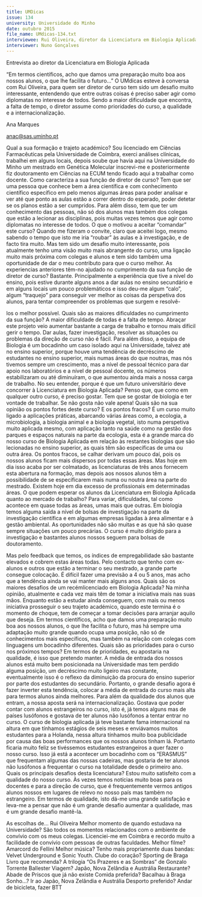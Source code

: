 ```yaml
---
title: UMDicas
issue: 134
university: Universidade do Minho
date: outubro 2015
file_name: UMdicas-134.txt
interviewee: Rui Oliveira, diretor da Licenciatura em Biologia Aplicada
interviewer: Nuno Gonçalves
---
```


Entrevista ao diretor da Licenciatura em Biologia Aplicada

“Em termos científicos, acho que damos uma preparação muito boa aos nossos alunos,
o que lhe facilita o futuro…”
O UMdicas esteve à conversa com 
Rui Oliveira, para
quem ser diretor de curso tem sido um desafio muito
interessante, entendendo que entre outras coisas é
preciso saber agir como diplomatas no interesse de
todos. Sendo a maior dificuldade que encontra, a
falta de tempo, o diretor assume como prioridades
do curso, a qualidade e a internacionalização.

Ana Marques

anac@sas.uminho.pt

Qual a sua formação e trajeto académico?
Sou licenciado em Ciências Farmacêuticas pela
Universidade de Coimbra, exerci análises clínicas,
trabalhei em alguns locais, depois soube que havia
aqui na Universidade do Minho um mestrado em
Genética Molecular inscrevi-me e posteriormente fiz
doutoramento em Ciências na ECUM tendo ficado
aqui a trabalhar como docente.
Como caracteriza a sua função de diretor de
curso?
Tem que ser uma pessoa que conhece bem a área
científica e com conhecimento científico específico
em pelo menos algumas áreas para poder analisar
e ver até que ponto as aulas estão a correr dentro
do esperado, poder detetar se os planos estão a
ser cumpridos. Para além disso, tem que ter um
conhecimento das pessoas, não só dos alunos
mas também dos colegas que estão a lecionar as
disciplinas, pois muitas vezes temos que agir como
diplomatas no interesse de todos.
O que o motivou a aceitar “comandar” este
curso?
Quando me fizeram o convite, claro que aceitei
logo, mesmo sabendo o tempo que isto me iria
“roubar” às aulas e à investigação, e de facto tira
muito. Mas tem sido um desafio muito interessante,
pois atualmente tenho uma visão muito mais
abrangente do curso, uma ligação muito mais
próxima com colegas e alunos e tem sido também
uma oportunidade de dar o meu contributo para
que o curso melhor.
As experiencias anteriores têm-no ajudado
no cumprimento da sua função de diretor de
curso?
Bastante. Principalmente a experiência que tive a
nível do ensino, pois estive durante alguns anos a
dar aulas no ensino secundário e em alguns locais
um pouco problemáticos e isso deu-me algum
“calo”, algum “traquejo” para conseguir ver melhor
as coisas da perspetiva dos alunos, para tentar
compreender os problemas que surgem e resolvê-

los o melhor possível.
Quais são as maiores dificuldades no
cumprimento da sua função?
A maior dificuldade de todas é a falta de tempo.
Abraçar este projeto veio aumentar bastante a
carga de trabalho e tornou mais difícil gerir o tempo.
Dar aulas, fazer investigação, resolver as situações
ou problemas da direção de curso não é fácil. Para
além disso, a equipa de Biologia é um bocadinho
um caso isolado aqui na Universidade, talvez até no
ensino superior, porque houve uma tendência de
decréscimo de estudantes no ensino superior, mais
numas áreas do que noutras, mas nós tivemos
sempre um crescimento, mas a nível de pessoal
técnico para dar apoio nos laboratórios e a nível de
pessoal docente, os números estabilizaram ou até
diminuíram, o que aumentou ainda mais a nossa
carga de trabalho.
No seu entender, porque é que um futuro
universitário deve concorrer à Licenciatura
em Biologia Aplicada?
Penso que, que como em qualquer outro curso, é
preciso gostar. Tem que se gostar de biologia e ter
vontade de trabalhar. Se não gosta não vale apena!
Quais são na sua opinião os pontos fortes
deste curso? E os pontos fracos?
É um curso muito ligado a aplicações práticas,
abarcando várias áreas como, a ecologia, a
microbiologia, a biologia animal e a biologia vegetal,
isto numa perspetiva muito aplicada mesmo, com
aplicação tanto na saúde como na gestão dos
parques e espaços naturais na parte da ecologia,
esta é a grande marca do nosso curso de Biologia
Aplicada em relação às restantes biologias que são
lecionadas no ensino superior, as quais têm são
específicas de uma ou outra área.
Os pontos fracos, se calhar derivam um pouco daí,
pois os nossos alunos ficam mais dispersos por
todas essas áreas. Mas hoje em dia isso acaba
por ser colmatado, as licenciaturas de três anos
fornecem esta abertura na formação, mas depois
aos nossos alunos têm a possibilidade de se
especificarem mais numa ou noutra área na parte
do mestrado.
Existem hoje em dia excesso de profissionais
em determinadas áreas. O que podem
esperar os alunos da Licenciatura em
Biologia Aplicada quanto ao mercado de
trabalho?
Para variar, dificuldades, tal como acontece em
quase todas as áreas,
umas mais que outras.
Em biologia temos alguma
saída a nível de bolsas de
investigação na parte da
investigação científica e em
algumas empresas ligadas
à área alimentar e à gestão
ambiental. As oportunidades
não são muitas e as que há
são quase sempre situações
um pouco precárias. O
curso é muito dirigido para
a investigação e bastantes
alunos nossos seguem para
bolsas de doutoramento.

Mas pelo feedback que temos, os índices de
empregabilidade são bastante elevados e cobrem
estas áreas todas. Pelo contacto que tenho com
ex-alunos e outros que estão a terminar o seu
mestrado, a grande parte consegue colocação. É
difícil fazer uma previsão a 4 ou 5 anos, mas acho
que a tendência ainda se vai manter mais alguns
anos.
Quais são os maiores desafios de um recémlicenciado em Biologia Aplicada?
Na minha opinião, atualmente e cada vez mais
têm de tomar a iniciativa mais nas suas mãos.
Enquanto estão a estudar ainda conseguem, com
mais ou menos iniciativa prosseguir o seu trajeto
académico, quando este termina é o momento de
choque, tem de começar a tomar decisões para
arranjar aquilo que deseja. Em termos científicos,
acho que damos uma preparação muito boa aos
nossos alunos, o que lhe facilita o futuro, mas
há sempre uma adaptação muito grande quando
ocupa uma posição, não só de conhecimentos mais
específicos, mas também na relação com colegas
com linguagens um bocadinho diferentes.
Quais são as prioridades para o curso nos
próximos tempos?
Em termos de prioridades, eu apostaria na
qualidade, é isso que pretendo manter. A média
de entrada dos nossos alunos está muito bem
posicionada na Universidade mas tem perdido
alguma posição, um decréscimo muito ligeiro
mas constante, eventualmente isso é o reflexo da
diminuição da procura do ensino superior por parte
dos estudantes do secundário. Portanto, o grande
desafio agora é fazer inverter esta tendência,
colocar a média de entrada do curso mais alta para
termos alunos ainda melhores.
Para além da qualidade dos alunos que entram,
a nossa aposta será na internacionalização.
Gostava que poder contar com alunos estrangeiros
no curso, isto é, já temos alguns mas de países
lusófonos e gostava de ter alunos não lusófonos a
tentar entrar no curso. O curso de biologia aplicada
já teve bastante fama internacional na altura em
que tínhamos estágios de seis meses e enviávamos
muitos estudantes para a Holanda, nessa altura
tínhamos muito boa publicidade por causa das
boas performances que os nossos alunos tinham lá.
Portanto ficaria muito feliz se tivéssemos estudantes
estrangeiros a quer fazer o nosso curso. Isso já está
a acontecer um bocadinho com os “ERASMUS”
que frequentam algumas das nossas cadeiras, mas
gostaria de ter alunos não lusófonos a frequentar o
curso na totalidade desde o primeiro ano.
Quais os principais desafios desta
licenciatura?
Estou muito satisfeito com a qualidade do nosso
curso. Às vezes temos notícias muito boas para
os docentes e para a direção de curso, que é
frequentemente vermos antigos alunos nossos em
lugares de relevo no nosso país mas também no
estrangeiro. Em termos de qualidade, isto dá-me
uma grande satisfação e leva-me a pensar que não
é um grande desafio aumentar a qualidade, mas é
um grande desafio mantê-la.

As escolhas de...
Rui Oliveira
Melhor momento de quando estudava na
Universidade?
São todos os momentos relacionados com o ambiente de convívio com os meus colegas. Licenciei-me em Coimbra e recordo muito a facilidade
de convívio com pessoas de outras faculdades.
Melhor filme?
Amarcord do Fellini
Melhor música?
Tenho mais propriamente duas bandas: Velvet
Underground e Sonic Youth.
Clube do coração?
Sporting de Braga
Livro que recomenda?
A trilogia “Os Prazeres e as Sombras” de Gonzalo Torrente Ballester
Viagem?
Japão, Nova Zelândia e Austrália
Restaurante?
Abade de Priscos que já não existe
Comida preferida?
Bacalhau à Braga
Sonho…?
Ir ao Japão, Nova Zelândia e Austrália
Desporto preferido?
Andar de bicicleta, fazer BTT

